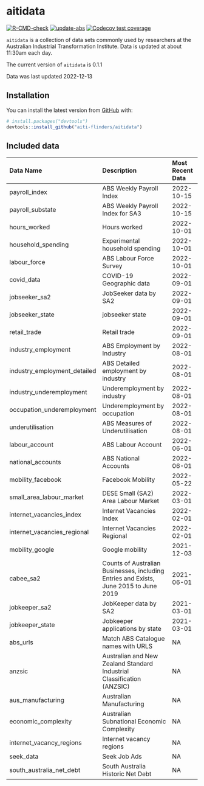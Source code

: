 
<!-- README.md is generated from README.Rmd. Please edit that file -->

# aitidata

<!-- badges: start -->

[![R-CMD-check](https://github.com/aiti-flinders/aitidata/actions/workflows/R-CMD-check.yaml/badge.svg?branch=data_prep)](https://github.com/aiti-flinders/aitidata/actions/workflows/R-CMD-check.yaml)
[![update-abs](https://github.com/aiti-flinders/aitidata/workflows/update-abs/badge.svg)](https://github.com/aiti-flinders/aitidata/actions)
[![Codecov test
coverage](https://codecov.io/gh/aiti-flinders/aitidata/branch/master/graph/badge.svg)](https://app.codecov.io/gh/aiti-flinders/aitidata?branch=master)
<!-- badges: end -->

`aitidata` is a collection of data sets commonly used by researchers at
the Australian Industrial Transformation Institute. Data is updated at
about 11:30am each day.

The current version of `aitidata` is 0.1.1

Data was last updated 2022-12-13

## Installation

You can install the latest version from [GitHub](https://github.com/)
with:

``` r
# install.packages("devtools")
devtools::install_github("aiti-flinders/aitidata")
```

## Included data

| Data Name                    | Description                                                                           | Most Recent Data |
|:-----------------------------|:--------------------------------------------------------------------------------------|:-----------------|
| payroll_index                | ABS Weekly Payroll Index                                                              | 2022-10-15       |
| payroll_substate             | ABS Weekly Payroll Index for SA3                                                      | 2022-10-15       |
| hours_worked                 | Hours worked                                                                          | 2022-10-01       |
| household_spending           | Experimental household spending                                                       | 2022-10-01       |
| labour_force                 | ABS Labour Force Survey                                                               | 2022-10-01       |
| covid_data                   | COVID-19 Geographic data                                                              | 2022-09-01       |
| jobseeker_sa2                | JobSeeker data by SA2                                                                 | 2022-09-01       |
| jobseeker_state              | jobseeker state                                                                       | 2022-09-01       |
| retail_trade                 | Retail trade                                                                          | 2022-09-01       |
| industry_employment          | ABS Employment by Industry                                                            | 2022-08-01       |
| industry_employment_detailed | ABS Detailed employment by industry                                                   | 2022-08-01       |
| industry_underemployment     | Underemployment by industry                                                           | 2022-08-01       |
| occupation_underemployment   | Underemployment by occupation                                                         | 2022-08-01       |
| underutilisation             | ABS Measures of Underutilisation                                                      | 2022-08-01       |
| labour_account               | ABS Labour Account                                                                    | 2022-06-01       |
| national_accounts            | ABS National Accounts                                                                 | 2022-06-01       |
| mobility_facebook            | Facebook Mobility                                                                     | 2022-05-22       |
| small_area_labour_market     | DESE Small (SA2) Area Labour Market                                                   | 2022-03-01       |
| internet_vacancies_index     | Internet Vacancies Index                                                              | 2022-02-01       |
| internet_vacancies_regional  | Internet Vacancies Regional                                                           | 2022-02-01       |
| mobility_google              | Google mobility                                                                       | 2021-12-03       |
| cabee_sa2                    | Counts of Australian Businesses, including Entries and Exists, June 2015 to June 2019 | 2021-06-01       |
| jobkeeper_sa2                | JobKeeper data by SA2                                                                 | 2021-03-01       |
| jobkeeper_state              | Jobkeeper applications by state                                                       | 2021-03-01       |
| abs_urls                     | Match ABS Catalogue names with URLS                                                   | NA               |
| anzsic                       | Australian and New Zealand Standard Industrial Classification (ANZSIC)                | NA               |
| aus_manufacturing            | Australian Manufacturing                                                              | NA               |
| economic_complexity          | Australian Subnational Economic Complexity                                            | NA               |
| internet_vacancy_regions     | Internet vacancy regions                                                              | NA               |
| seek_data                    | Seek Job Ads                                                                          | NA               |
| south_australia_net_debt     | South Australia Historic Net Debt                                                     | NA               |
